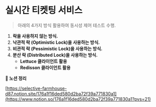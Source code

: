 # 실시간 티켓팅 서비스

> 아래의 4가지 방식 활용하여 동시성 제어 테스트 수행.
>
1. **락을 사용하지 않는 방식.**
2. **낙관적 락 (Optimistic Lock)을 사용하는 방식.**
3. **비관적 락 (Pessimistic Lock)을 사용하는 방식.**
4. **분산 락 (Distributed Lock)을 사용하는 방식.**
    - **Lettuce 클라이언트 활용**
    - **Redisson 클라이언트 활용**


**🔑 노션 정리**

[https://selective-farmhouse-d87.notion.site/176a1f16ded580d2ba72f39a771830a1](https://www.notion.so/176a1f16ded580d2ba72f39a771830a1?pvs=21)
